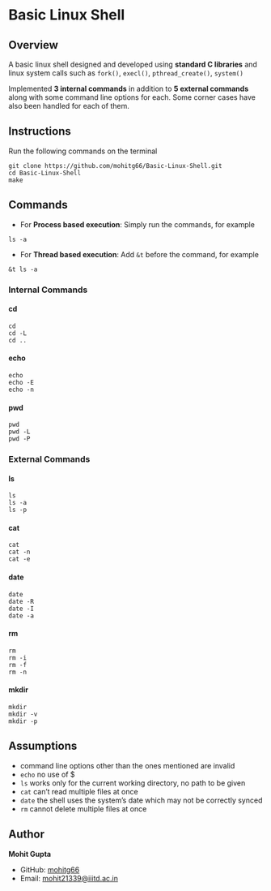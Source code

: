 # Basic Linux Shell

## Overview
A basic linux shell designed and developed using **standard C libraries** and linux system calls such as `fork()`, `execl()`, `pthread_create()`, `system()`

Implemented **3 internal commands** in addition to **5 external commands** along with some command line options for each. Some corner cases have also been handled for each of them.
 
 
## Instructions
Run the following commands on the terminal

```
git clone https://github.com/mohitg66/Basic-Linux-Shell.git
cd Basic-Linux-Shell
make
```

## Commands

- For **Process based execution**: Simply run the commands, for example
```
ls -a
```

- For **Thread based execution**: Add  `&t` before the command, for example
```
&t ls -a
```


### Internal Commands
#### **cd**
```
cd
cd -L
cd ..
```

#### **echo**
```
echo
echo -E
echo -n
```

#### **pwd**
```
pwd
pwd -L
pwd -P
```

### External Commands
#### **ls**
```
ls
ls -a
ls -p
```

#### **cat**
```
cat
cat -n
cat -e
```

#### **date**
```
date
date -R
date -I
date -a
```

#### **rm**
```
rm
rm -i
rm -f
rm -n
```

#### **mkdir**
```
mkdir
mkdir -v
mkdir -p
```


## Assumptions
- command line options other than the ones mentioned are invalid
-  `echo` no use of $
- `ls` works only for the current working directory, no path to be given
- `cat` can’t read multiple files at once
- `date` the shell uses the system’s date which may not be correctly synced
- `rm` cannot delete multiple files at once


## Author

**Mohit Gupta**

- GitHub: [mohitg66](https://github.com/mohitg66/)
- Email: [mohit21339@iiitd.ac.in](mailto:mohit21339@iiitd.ac.in)
